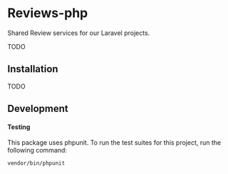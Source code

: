 # Reviews-php

Shared Review services for our Laravel projects. 

TODO
## Installation

TODO

## Development

#### Testing

This package uses phpunit. To run the test suites for this project, run the following command:
```bash
vendor/bin/phpunit
```

